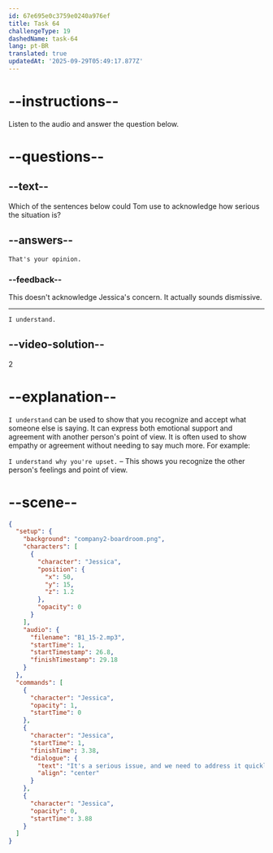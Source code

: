 ```yaml
---
id: 67e695e0c3759e0240a976ef
title: Task 64
challengeType: 19
dashedName: task-64
lang: pt-BR
translated: true
updatedAt: '2025-09-29T05:49:17.877Z'
---
```


<!-- (Audio) Jessica: It's a serious issue, and we need to address it quickly. -->

<!-- SPEAKING -->

# --instructions--

Listen to the audio and answer the question below.

# --questions--

## --text--

Which of the sentences below could Tom use to acknowledge how serious the situation is?

## --answers--

`That's your opinion.`

### --feedback--

This doesn't acknowledge Jessica's concern. It actually sounds dismissive.

---

`I understand.`

## --video-solution--

2

# --explanation--

`I understand` can be used to show that you recognize and accept what someone else is saying. It can express both emotional support and agreement with another person's point of view. It is often used to show empathy or agreement without needing to say much more. For example:

`I understand why you're upset.` – This shows you recognize the other person's feelings and point of view.

# --scene--

```json
{
  "setup": {
    "background": "company2-boardroom.png",
    "characters": [
      {
        "character": "Jessica",
        "position": {
          "x": 50,
          "y": 15,
          "z": 1.2
        },
        "opacity": 0
      }
    ],
    "audio": {
      "filename": "B1_15-2.mp3",
      "startTime": 1,
      "startTimestamp": 26.8,
      "finishTimestamp": 29.18
    }
  },
  "commands": [
    {
      "character": "Jessica",
      "opacity": 1,
      "startTime": 0
    },
    {
      "character": "Jessica",
      "startTime": 1,
      "finishTime": 3.38,
      "dialogue": {
        "text": "It's a serious issue, and we need to address it quickly.",
        "align": "center"
      }
    },
    {
      "character": "Jessica",
      "opacity": 0,
      "startTime": 3.88
    }
  ]
}
```
